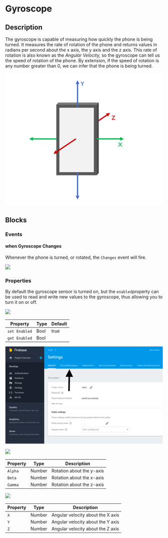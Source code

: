 # Gyroscope

## Description

The gyroscope is capable of measuring how quickly the phone is being turned. It measures the rate of rotation of the phone and returns values in radians per second about the x axis, the y axis and the z axis. This rate of rotation is also known as the _Angular Velocity,_ so the gyroscope can tell us the speed of rotation of the phone. By extension, if the speed of rotation is any number greater than 0, we can infer that the phone is being turned.

![The x, y and z axes of a standard smartphone](.gitbook/assets/screenshot-2019-05-18-at-15.27.06.png)



## Blocks

### Events

#### when Gyroscope Changes

Whenever the phone is turned, or rotated, the `Changes` event will fire.&#x20;

![](.gitbook/assets/gyro\_changes.png)

### Properties

By default the gyroscope sensor is turned on, but the `enabled`property can be used to read and write new values to the gyroscope, thus allowing you to turn it on or off.

![](.gitbook/assets/gyros\_enabled.png)

| Property      | Type | Default |
| ------------- | ---- | ------- |
| `set Enabled` | Bool | true    |
| `get Enabled` | Bool |         |

![](<.gitbook/assets/image (25).png>)

![](.gitbook/assets/gyro1.png)

| Property | Type   | Description               |
| -------- | ------ | ------------------------- |
| `Alpha`  | Number | Rotation about the y-axis |
| `Beta`   | Number | Rotation about the x-axis |
| `Gamma`  | Number | Rotation about the z-axis |

![](.gitbook/assets/gyro2.png)

| Property | Type   | Description                       |
| -------- | ------ | --------------------------------- |
| `X`      | Number | Angular velocity about the X axis |
| `Y`      | Number | Angular velocity about the Y axis |
| `Z`      | Number | Angular velocity about the Z axis |
